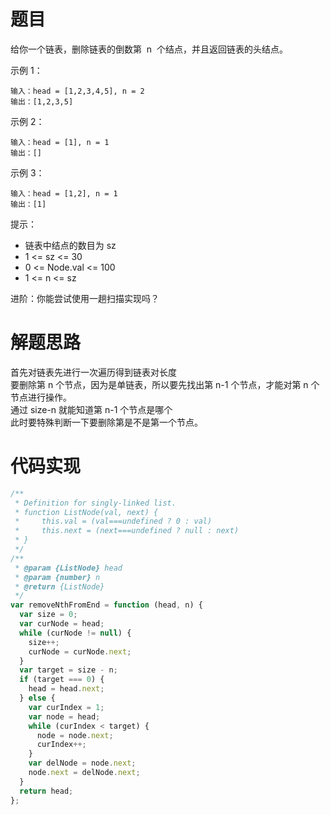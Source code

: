 # 题目

给你一个链表，删除链表的倒数第  n  个结点，并且返回链表的头结点。

示例 1：

```
输入：head = [1,2,3,4,5], n = 2
输出：[1,2,3,5]
```

示例 2：

```
输入：head = [1], n = 1
输出：[]
```

示例 3：

```
输入：head = [1,2], n = 1
输出：[1]
```

提示：

- 链表中结点的数目为 sz
- 1 <= sz <= 30
- 0 <= Node.val <= 100
- 1 <= n <= sz

进阶：你能尝试使用一趟扫描实现吗？

# 解题思路

首先对链表先进行一次遍历得到链表对长度  
要删除第 n 个节点，因为是单链表，所以要先找出第 n-1 个节点，才能对第 n 个节点进行操作。  
通过 size-n 就能知道第 n-1 个节点是哪个  
此时要特殊判断一下要删除第是不是第一个节点。

# 代码实现

```javascript
/**
 * Definition for singly-linked list.
 * function ListNode(val, next) {
 *     this.val = (val===undefined ? 0 : val)
 *     this.next = (next===undefined ? null : next)
 * }
 */
/**
 * @param {ListNode} head
 * @param {number} n
 * @return {ListNode}
 */
var removeNthFromEnd = function (head, n) {
  var size = 0;
  var curNode = head;
  while (curNode != null) {
    size++;
    curNode = curNode.next;
  }
  var target = size - n;
  if (target === 0) {
    head = head.next;
  } else {
    var curIndex = 1;
    var node = head;
    while (curIndex < target) {
      node = node.next;
      curIndex++;
    }
    var delNode = node.next;
    node.next = delNode.next;
  }
  return head;
};
```
